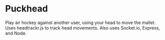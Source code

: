 Puckhead
========
Play air hockey against another user, using your head to move the mallet. Uses headtrackr.js to track head movements. Also uses Socket.io, Express, and Node.